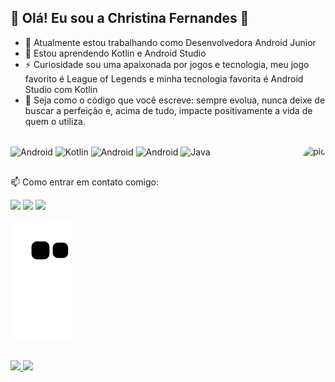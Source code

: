 ## 🌱 Olá! Eu sou a Christina Fernandes 🌱

- 🔭 Atualmente estou trabalhando como Desenvolvedora Android Junior
- 🌱 Estou aprendendo Kotlin e Android Studio
- ⚡ Curiosidade sou uma apaixonada por jogos e tecnologia, meu jogo favorito é League of Legends e minha tecnologia favorita é Android Studio com Kotlin
- 📌 Seja como o código que você escreve: sempre evolua, nunca deixe de buscar a perfeição e, acima de tudo, impacte positivamente a vida de quem o utiliza.


<div style="display: inline_block"><br>
  <img align="center" alt="Android" height="50" width="50" src="https://img1.freepng.es/20180719/xwq/kisspng-google-i-o-android-software-development-mobile-app-logo-quiz-level-3-5b5093a62aa3b9.1949816215320073341747.jpg">
  <img align="center" alt="Kotlin" height="50" width="50" src="https://img1.gratispng.com/20180611/fyr/kisspng-kotlin-java-logo-5b1e984a4b1595.4075501215287317223076.jpg">
  <img align="center" alt="Android" height="50" width="50" src="https://img1.gratispng.com/20180703/gqr/kisspng-kotlin-android-software-development-android-studio-nanodegree-5b3bbd92430af7.6383616815306418102746.jpg">
  <img align="center" alt="Android" height="50" width="50" src="https://www.meupositivo.com.br/doseujeito/wp-content/uploads/2019/04/como-criar-ringtone-personalizado-android.jpg">
  <img align="center" alt="Java" height="50" width="50" src="https://img1.gratispng.com/20180423/vje/kisspng-java-runtime-environment-computer-icons-java-platf-java-5ade30636221c2.932728411524510819402.jpg">
  
  <img align="right" alt="pic" height="150" style="border-radius:50px;" src="https://i.pinimg.com/originals/51/27/80/512780b2fc18911f4e0ce2b9f3dcbf21.gif">
</div>

  ##

  📫 Como entrar em contato comigo:
<div> 
  <a href="https://instagram.com/christina__fernandes" target="_blank"><img src="https://img.shields.io/badge/-Instagram-%23E4405F?style=for-the-badge&logo=instagram&logoColor=white" target="_blank"></a>
  <a href = "mailto:fernandes.christ14@gmail.com"><img src="https://img.shields.io/badge/-Gmail-%23333?style=for-the-badge&logo=gmail&logoColor=white" target="_blank"></a>
  <a href="https://www.linkedin.com/in/christina-fernandes-62703aa1/" target="_blank"><img src="https://img.shields.io/badge/-LinkedIn-%230077B5?style=for-the-badge&logo=linkedin&logoColor=white" target="_blank"></a> 
</div>
 
  ![snake gif](https://github.com/chrisFernandesDev/chrisFernandesDev/blob/output/github-contribution-grid-snake.svg)

  ##

<div>
  <a href="https://github.com/seu-usuário-aqui">
  <img loading="lazy" height="180em" src="https://github-readme-stats.vercel.app/api/top-langs/?username=chrisFernandesDev&layout=compact&langs_count=7&theme=dracula"/>
  <img loading="lazy" height="180em" src="https://github-readme-stats.vercel.app/api?username=chrisFernandesDev&show_icons=true&theme=dracula&include_all_commits=true&count_private=true"/>
</div>
 

